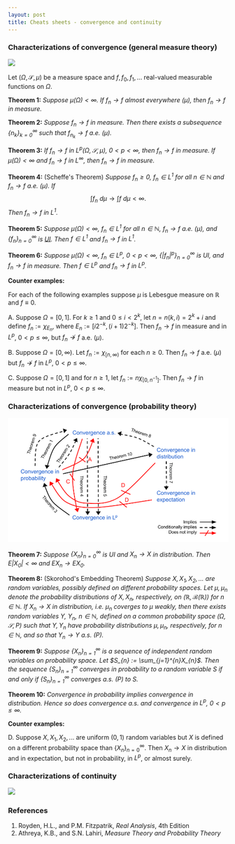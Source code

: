 ```yaml
---
layout: post
title: Cheats sheets - convergence and continuity
---
```


### Characterizations of convergence (general measure theory)

[![](./figures/post004/convergence_measureTheory.png)](./figures/post004/convergence_measureTheory.png)

Let $(\Omega, \mathcal{S}, \mu)$ be a measure space and $f, f_{0}, f_{1}, ...$ real-valued measurable functions on $\Omega$.
 
**Theorem 1:** *Suppose $\mu(\Omega) < \infty$. If $f_{n} \rightarrow f$ almost everywhere ($\mu)$, then $f_{n} \rightarrow f$ in measure.*

**Theorem 2:** *Suppose $f_{n} \rightarrow f$ in measure. Then there exists a subsequence $\{n_{k}\}_{k=0}^{\infty}$ such that $f_{n_{k}} \rightarrow f$ a.e. ($\mu$).*

**Theorem 3:** *If $f_{n} \rightarrow f$ in $L^{p}(\Omega, \mathcal{S}, \mu)$, $0 < p < \infty$, then $f_{n} \rightarrow f$ in measure. 
If $\mu(\Omega) < \infty$ and $f_{n} \rightarrow f$ in $L^{\infty}$, then $f_{n} \rightarrow f$ in measure.*

**Theorem 4:** (Scheffe's Theorem) *Suppose $f_{n} \geq 0$, $f_{n} \in L^{1}$ for all $n \in \mathbb{N}$ and $f_{n} \rightarrow f$ a.e. ($\mu$). If*
$$ \int f_{n}\ d\mu \rightarrow \int f\ d\mu < \infty.$$
*Then $f_{n} \rightarrow f$ in $L^{1}$.*

**Theorem 5:** *Suppose $\mu(\Omega) < \infty$,  $f_{n} \in L^{1}$ for all $n \in \mathbb{N}$, $f_{n} \rightarrow f$ a.e. ($\mu$), and $\{f_{n}\}_{n=0}^{\infty}$ is 
[UI](/2016-05-19-uniform-integrability). Then $f \in L^{1}$ and $f_{n} \rightarrow f$ in $L^{1}$.*

**Theorem 6:** *Suppose $\mu(\Omega) < \infty$, $f_{n} \in L^{p}$, $0 < p < \infty$, $\{|f_{n}|^{p}\}_{n=0}^{\infty}$ is UI, and $f_{n} \rightarrow f$ in measure. Then $f \in L^{p}$ 
and $f_{n} \rightarrow f$ in $L^{p}$.*

**Counter examples:**

For each of the following examples suppose $\mu$ is Lebesgue measure on $\mathbb{R}$ and $f \equiv 0$.

A. Suppose $\Omega = [0,1]$. For $k\geq 1$ and $0 \leq i < 2^{k}$, let $n = n(k, i) = 2^{k} + i$ and define $f_{n} := \chi_{E_{n}}$, where $E_{n} := [i2^{-k}, (i+1)2^{-k}]$.
Then $f_{n} \rightarrow f$ in measure and in $L^{p}$, $0 < p \leq \infty$, but $f_{n} \not\rightarrow f$ a.e. ($\mu$).

B. Suppose $\Omega = [0, \infty)$. Let $f_{n} := \chi_{[n,\infty)}$ for each $n \geq 0$. Then $f_{n} \rightarrow f$ a.e. ($\mu$) but $f_{n} \not\rightarrow f$ in $L^{p}$, $0 < p \leq \infty$.

C. Suppose $\Omega = [0,1]$ and for $n \geq 1$, let $f_{n} := n\chi_{[0,n^{-1}]}$. Then $f_{n} \rightarrow f$ in measure but not in $L^{p}$, $0 < p \leq \infty$.


### Characterizations of convergence (probability theory)

[![](/img/posts/2016-05-28/convergence_probTheory.png)](/img/posts/2016-05-28/convergence_probTheory.png)

**Theorem 7:** *Suppose $\{X_{n}\}_{n=0}^{\infty}$ is UI and $X_{n} \rightarrow X$ in distribution. Then $E|X_{0}| < \infty$ and $EX_{n} \rightarrow EX_{0}$.*

**Theorem 8:** (Skorohod's Embedding Theorem) *Suppose $X, X_1, X_2, ...$ are random variables, possibly defined on different probability spaces.
Let $\mu, \mu_{n}$ denote the probability distributions of $X, X_{n}$, respectively, on $(\mathbb{R}, \mathcal{B}(\mathbb{R}))$ for 
$n \in \mathbb{N}$. If $X_{n} \rightarrow X$ in distribution, i.e. $\mu_{n}$ coverges to $\mu$ weakly, then there exists random variables $Y$, $Y_{n}$, $n \in \mathbb{N}$, defined
on a common probability space $(\Omega, \mathcal{S}, P)$ such that $Y, Y_{n}$ have probability distributions $\mu, \mu_{n}$, respectively, for $n \in \mathbb{N}$, and so that 
$Y_{n} \rightarrow Y$ a.s. ($P$).*

**Theorem 9:** *Suppose $\{X_{n}\}_{n=1}^{\infty}$ is a sequence of independent random variables on probability space. 
Let $S_{n} := \sum_{j=1}^{n}X_{n}$. Then the sequence $\{S_{n}\}_{n=1}^{\infty}$ converges in probability to a random variable $S$ if and only if $\{S_{n}\}_{n=1}^{\infty}$ 
converges a.s. ($P$) to $S$.*

**Theorem 10:** *Convergence in probability implies convergence in distribution. Hence so does convergence a.s. and convergence in $L^{p}$, $0 < p \leq \infty$.*

**Counter examples:**

D. Suppose $X, X_{1}, X_{2}, ...$ are uniform $(0,1)$ random variables but $X$ is defined on a different probability space than $\{X_{n}\}_{n=0}^{\infty}$. Then $X_{n} \rightarrow X$
in distribution and in expectation, but not in probability, in $L^{p}$, or almost surely.


### Characterizations of continuity

[![](/img/posts/2015-05-28/continuity.png)](/img/posts/2015-05-28/continuity.png)


### References

1. Royden, H.L., and P.M. Fitzpatrik, *Real Analysis*, 4th Edition
2. Athreya, K.B., and S.N. Lahiri, *Measure Theory and Probability Theory*
